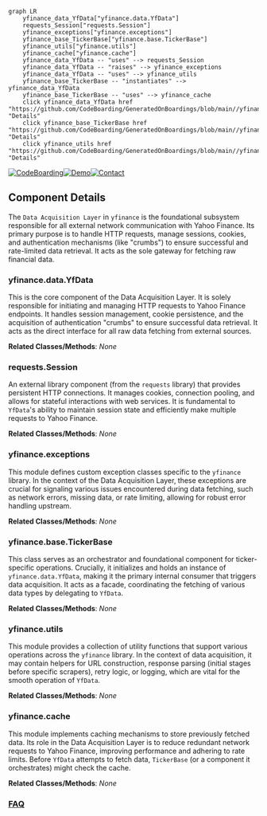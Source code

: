 ```mermaid
graph LR
    yfinance_data_YfData["yfinance.data.YfData"]
    requests_Session["requests.Session"]
    yfinance_exceptions["yfinance.exceptions"]
    yfinance_base_TickerBase["yfinance.base.TickerBase"]
    yfinance_utils["yfinance.utils"]
    yfinance_cache["yfinance.cache"]
    yfinance_data_YfData -- "uses" --> requests_Session
    yfinance_data_YfData -- "raises" --> yfinance_exceptions
    yfinance_data_YfData -- "uses" --> yfinance_utils
    yfinance_base_TickerBase -- "instantiates" --> yfinance_data_YfData
    yfinance_base_TickerBase -- "uses" --> yfinance_cache
    click yfinance_data_YfData href "https://github.com/CodeBoarding/GeneratedOnBoardings/blob/main//yfinance/yfinance_data_YfData.md" "Details"
    click yfinance_base_TickerBase href "https://github.com/CodeBoarding/GeneratedOnBoardings/blob/main//yfinance/yfinance_base_TickerBase.md" "Details"
    click yfinance_utils href "https://github.com/CodeBoarding/GeneratedOnBoardings/blob/main//yfinance/yfinance_utils.md" "Details"
```
[![CodeBoarding](https://img.shields.io/badge/Generated%20by-CodeBoarding-9cf?style=flat-square)](https://github.com/CodeBoarding/GeneratedOnBoardings)[![Demo](https://img.shields.io/badge/Try%20our-Demo-blue?style=flat-square)](https://www.codeboarding.org/demo)[![Contact](https://img.shields.io/badge/Contact%20us%20-%20contact@codeboarding.org-lightgrey?style=flat-square)](mailto:contact@codeboarding.org)

## Component Details

The `Data Acquisition Layer` in `yfinance` is the foundational subsystem responsible for all external network communication with Yahoo Finance. Its primary purpose is to handle HTTP requests, manage sessions, cookies, and authentication mechanisms (like "crumbs") to ensure successful and rate-limited data retrieval. It acts as the sole gateway for fetching raw financial data.

### yfinance.data.YfData
This is the core component of the Data Acquisition Layer. It is solely responsible for initiating and managing HTTP requests to Yahoo Finance endpoints. It handles session management, cookie persistence, and the acquisition of authentication "crumbs" to ensure successful data retrieval. It acts as the direct interface for all raw data fetching from external sources.


**Related Classes/Methods**: _None_

### requests.Session
An external library component (from the `requests` library) that provides persistent HTTP connections. It manages cookies, connection pooling, and allows for stateful interactions with web services. It is fundamental to `YfData`'s ability to maintain session state and efficiently make multiple requests to Yahoo Finance.


**Related Classes/Methods**: _None_

### yfinance.exceptions
This module defines custom exception classes specific to the `yfinance` library. In the context of the Data Acquisition Layer, these exceptions are crucial for signaling various issues encountered during data fetching, such as network errors, missing data, or rate limiting, allowing for robust error handling upstream.


**Related Classes/Methods**: _None_

### yfinance.base.TickerBase
This class serves as an orchestrator and foundational component for ticker-specific operations. Crucially, it initializes and holds an instance of `yfinance.data.YfData`, making it the primary internal consumer that triggers data acquisition. It acts as a facade, coordinating the fetching of various data types by delegating to `YfData`.


**Related Classes/Methods**: _None_

### yfinance.utils
This module provides a collection of utility functions that support various operations across the `yfinance` library. In the context of data acquisition, it may contain helpers for URL construction, response parsing (initial stages before specific scrapers), retry logic, or logging, which are vital for the smooth operation of `YfData`.


**Related Classes/Methods**: _None_

### yfinance.cache
This module implements caching mechanisms to store previously fetched data. Its role in the Data Acquisition Layer is to reduce redundant network requests to Yahoo Finance, improving performance and adhering to rate limits. Before `YfData` attempts to fetch data, `TickerBase` (or a component it orchestrates) might check the cache.


**Related Classes/Methods**: _None_



### [FAQ](https://github.com/CodeBoarding/GeneratedOnBoardings/tree/main?tab=readme-ov-file#faq)